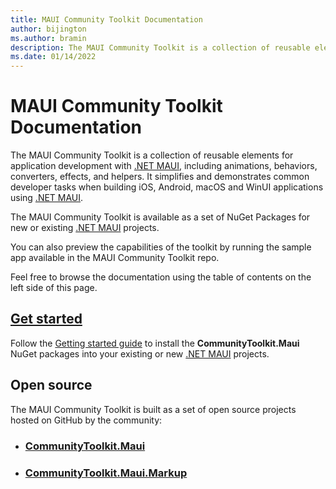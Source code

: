 ```yaml
---
title: MAUI Community Toolkit Documentation
author: bijington
ms.author: bramin
description: The MAUI Community Toolkit is a collection of reusable elements for application development with .NET MAUI, including animations, behaviors, converters, effects, and helpers.
ms.date: 01/14/2022
---
```


# MAUI Community Toolkit Documentation

The MAUI Community Toolkit is a collection of reusable elements for application development with [.NET MAUI][maui-url], including animations, behaviors, converters, effects, and helpers. It simplifies and demonstrates common developer tasks when building iOS, Android, macOS and WinUI applications using [.NET MAUI][maui-url].

The MAUI Community Toolkit is available as a set of NuGet Packages for new or existing [.NET MAUI][maui-url] projects.

You can also preview the capabilities of the toolkit by running the sample app available in the MAUI Community Toolkit repo.

Feel free to browse the documentation using the table of contents on the left side of this page.

[maui-url]: https://docs.microsoft.com/en-us/dotnet/maui/ "Microsoft MAUI documentation"

## [Get started][get-started]

Follow the [Getting started guide][get-started] to install the **CommunityToolkit.Maui** NuGet packages into your existing or new [.NET MAUI][maui-url] projects.

[get-started]: get-started.md "Getting started guide"

## Open source

The MAUI Community Toolkit is built as a set of open source projects hosted on GitHub by the community:

- ### [CommunityToolkit.Maui](https://github.com/CommunityToolkit/Maui)

- ### [CommunityToolkit.Maui.Markup](https://github.com/CommunityToolkit/Maui.Markup)
